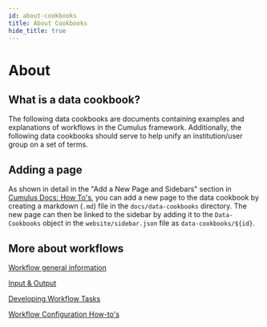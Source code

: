 ```yaml
---
id: about-cookbooks
title: About Cookbooks
hide_title: true
---
```


# About

## What is a data cookbook?

The following data cookbooks are documents containing examples and explanations of workflows in the Cumulus framework. Additionally, the following data cookbooks should serve to help unify an institution/user group on a set of terms.

## Adding a page

As shown in detail in the "Add a New Page and Sidebars" section in [Cumulus Docs: How To's](docs-how-to.md), you can add a new page to the data cookbook by creating a markdown (`.md`) file in the `docs/data-cookbooks` directory. The new page can then be linked to the sidebar by adding it to the `Data-Cookbooks` object in the `website/sidebar.json` file as `data-cookbooks/${id}`.

## More about workflows

[Workflow general information](workflows/README.md)

[Input & Output](workflows/input_output.md)

[Developing Workflow Tasks](workflows/developing-workflow-tasks.md)

[Workflow Configuration How-to's](workflows/workflow-configuration-how-to.md)

